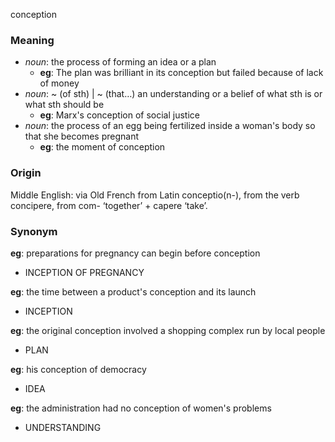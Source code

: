 conception
### Meaning
+ _noun_: the process of forming an idea or a plan
	+ __eg__: The plan was brilliant in its conception but failed because of lack of money
+ _noun_: ~ (of sth) | ~ (that…) an understanding or a belief of what sth is or what sth should be
	+ __eg__: Marx's conception of social justice
+ _noun_: the process of an egg being fertilized inside a woman's body so that she becomes pregnant
	+ __eg__: the moment of conception

### Origin

Middle English: via Old French from Latin conceptio(n-), from the verb concipere, from com- ‘together’ + capere ‘take’.

### Synonym

__eg__: preparations for pregnancy can begin before conception

+ INCEPTION OF PREGNANCY

__eg__: the time between a product's conception and its launch

+ INCEPTION

__eg__: the original conception involved a shopping complex run by local people

+ PLAN 

__eg__: his conception of democracy

+ IDEA

__eg__: the administration had no conception of women's problems

+ UNDERSTANDING


